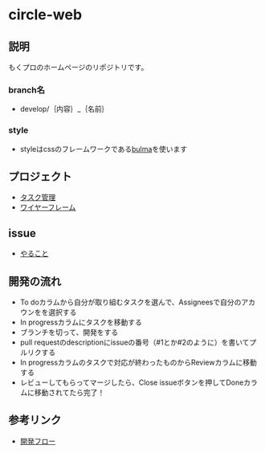# circle-web


## 説明 

もくプロのホームページのリポジトリです。

### branch名

- develop/｛内容｝_｛名前｝

### style

- styleはcssのフレームワークである[bulma](https://bulma.io/documentation/)を使います


## プロジェクト

- [タスク管理](https://github.com/mokupuro/circle-web/projects/1)
- [ワイヤーフレーム](https://cacoo.com/diagrams/dsKHZJ42zUawZPGo/7BD5E)

## issue

- [やること](https://github.com/mokupuro/circle-web/issues)

## 開発の流れ

- To doカラムから自分が取り組むタスクを選んで、Assigneesで自分のアカウンをを選択する
- In progressカラムにタスクを移動する
- ブランチを切って、開発をする
- pull requestのdescriptionにissueの番号（#1とか#2のように）を書いてプルリクする
- In progressカラムのタスクで対応が終わったものからReviewカラムに移動する
- レビューしてもらってマージしたら、Close issueボタンを押してDoneカラムに移動されてたら完了！


## 参考リンク

- [開発フロー](https://qiita.com/gumimin/items/63dcb36d4730213bd63a#issue)
